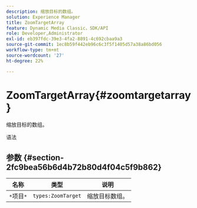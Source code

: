 ```yaml
---
description: 缩放目标的数组。
solution: Experience Manager
title: ZoomTargetArray
feature: Dynamic Media Classic，SDK/API
role: Developer,Administrator
exl-id: eb397fdc-39e3-4fa2-8891-4c692cbaa9a3
source-git-commit: 1ec8b59f442eb96c6c3f5f1405d57a38a86bd056
workflow-type: tm+mt
source-wordcount: '27'
ht-degree: 22%

---
```


# ZoomTargetArray{#zoomtargetarray}

缩放目标的数组。

语法

## 参数 {#section-2fc9bea56b6d4b72b80d4f04c5f9b862}

| 名称 | 类型 | 说明 |
|---|---|---|
| `*`项目`*` | `types:ZoomTarget` | 缩放目标数组。 |
